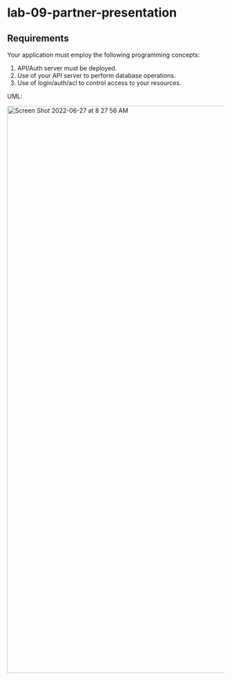 # lab-09-partner-presentation

## Requirements

Your application must employ the following programming concepts:

1. API/Auth server must be deployed. 
2. Use of your API server to perform database operations. 
3. Use of login/auth/acl to control access to your resources. 



UML:

<img width="1313" alt="Screen Shot 2022-06-27 at 8 27 56 AM" src="https://user-images.githubusercontent.com/91757275/175977237-e10795d2-8f1e-463f-8228-f5f375a1600d.png">

